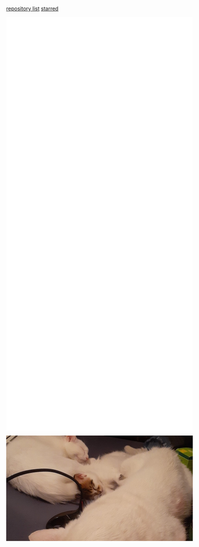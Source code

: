 [repository list](REPOS.md#repositories-and-gists)    [starred](REPOS.md#starred)
<p align="center">

<a href="https://github.com/YoraiLevi/YoraiLevi">
<picture>
<source media="(prefers-color-scheme: dark)" srcset="./card-dark-0.svg">
<source media="(prefers-color-scheme: light)" srcset="./card-light-0.svg">
<img align="center" src="./card-dark-0.svg" />
</picture></a>
<a href="https://github.com/YoraiLevi/pester5-tutorial">
<picture>
<source media="(prefers-color-scheme: dark)" srcset="./card-dark-1.svg">
<source media="(prefers-color-scheme: light)" srcset="./card-light-1.svg">
<img align="center" src="./card-dark-1.svg" />
</picture></a>
<a href="https://github.com/YoraiLevi/ahk-autohotkeys">
<picture>
<source media="(prefers-color-scheme: dark)" srcset="./card-dark-2.svg">
<source media="(prefers-color-scheme: light)" srcset="./card-light-2.svg">
<img align="center" src="./card-dark-2.svg" />
</picture></a>
<a href="https://github.com/YoraiLevi/plotly_dash">
<picture>
<source media="(prefers-color-scheme: dark)" srcset="./card-dark-3.svg">
<source media="(prefers-color-scheme: light)" srcset="./card-light-3.svg">
<img align="center" src="./card-dark-3.svg" />
</picture></a>
<a href="https://github.com/YoraiLevi/Intro-to-NLP-236299-CS187">
<picture>
<source media="(prefers-color-scheme: dark)" srcset="./card-dark-4.svg">
<source media="(prefers-color-scheme: light)" srcset="./card-light-4.svg">
<img align="center" src="./card-dark-4.svg" />
</picture></a>
<a href="https://github.com/YoraiLevi/regedit.ps1">
<picture>
<source media="(prefers-color-scheme: dark)" srcset="./card-dark-5.svg">
<source media="(prefers-color-scheme: light)" srcset="./card-light-5.svg">
<img align="center" src="./card-dark-5.svg" />
</picture></a>

![](resources/README/header_image.jpg)
</p>
